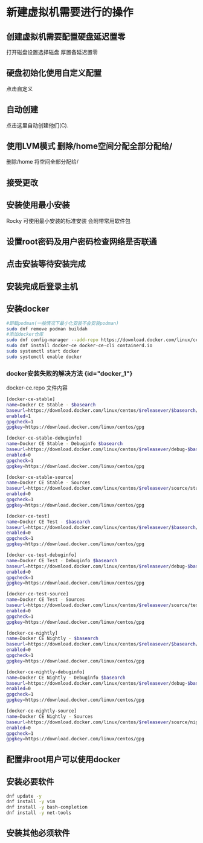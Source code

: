 # 新建虚拟机需要进行的操作

## 创建虚拟机需要配置硬盘延迟置零

打开磁盘设置选择磁盘 厚置备延迟置零

## 硬盘初始化使用自定义配置

点击自定义

## 自动创建

点击这里自动创建他们(C).

## 使用LVM模式 删除/home空间分配全部分配给/

删除/home
将空间全部分配给/

## 接受更改

## 安装使用最小安装

Rocky 可使用最小安装的标准安装 会附带常用软件包

## 设置root密码及用户密码检查网络是否联通

## 点击安装等待安装完成

## 安装完成后登录主机

## 安装docker

```Bash
#卸载podman(一般情况下最小化安装不会安装podman)
sudo dnf remove podman buildah
#添加docker仓库
sudo dnf config-manager --add-repo https://download.docker.com/linux/centos/docker-ce.repo
sudo dnf install docker-ce docker-ce-cli containerd.io
sudo systemctl start docker
sudo systemctl enable docker
```

### docker安装失败的解决方法 {id="docker_1"}

docker-ce.repo 文件内容

```Bash
[docker-ce-stable]
name=Docker CE Stable - $basearch
baseurl=https://download.docker.com/linux/centos/$releasever/$basearch/stable
enabled=1
gpgcheck=1
gpgkey=https://download.docker.com/linux/centos/gpg

[docker-ce-stable-debuginfo]
name=Docker CE Stable - Debuginfo $basearch
baseurl=https://download.docker.com/linux/centos/$releasever/debug-$basearch/stable
enabled=0
gpgcheck=1
gpgkey=https://download.docker.com/linux/centos/gpg

[docker-ce-stable-source]
name=Docker CE Stable - Sources
baseurl=https://download.docker.com/linux/centos/$releasever/source/stable
enabled=0
gpgcheck=1
gpgkey=https://download.docker.com/linux/centos/gpg

[docker-ce-test]
name=Docker CE Test - $basearch
baseurl=https://download.docker.com/linux/centos/$releasever/$basearch/test
enabled=0
gpgcheck=1
gpgkey=https://download.docker.com/linux/centos/gpg

[docker-ce-test-debuginfo]
name=Docker CE Test - Debuginfo $basearch
baseurl=https://download.docker.com/linux/centos/$releasever/debug-$basearch/test
enabled=0
gpgcheck=1
gpgkey=https://download.docker.com/linux/centos/gpg

[docker-ce-test-source]
name=Docker CE Test - Sources
baseurl=https://download.docker.com/linux/centos/$releasever/source/test
enabled=0
gpgcheck=1
gpgkey=https://download.docker.com/linux/centos/gpg

[docker-ce-nightly]
name=Docker CE Nightly - $basearch
baseurl=https://download.docker.com/linux/centos/$releasever/$basearch/nightly
enabled=0
gpgcheck=1
gpgkey=https://download.docker.com/linux/centos/gpg

[docker-ce-nightly-debuginfo]
name=Docker CE Nightly - Debuginfo $basearch
baseurl=https://download.docker.com/linux/centos/$releasever/debug-$basearch/nightly
enabled=0
gpgcheck=1
gpgkey=https://download.docker.com/linux/centos/gpg

[docker-ce-nightly-source]
name=Docker CE Nightly - Sources
baseurl=https://download.docker.com/linux/centos/$releasever/source/nightly
enabled=0
gpgcheck=1
gpgkey=https://download.docker.com/linux/centos/gpg

```

[](https://mirror.tuna.tsinghua.edu.cn/help/docker-ce/)

## 配置非root用户可以使用docker

[](配置docker-普通用户可以使用.md)

## 安装必要软件

```Bash
dnf update -y
dnf install -y vim 
dnf install -y bash-completion 
dnf install -y net-tools
```

## 安装其他必须软件









